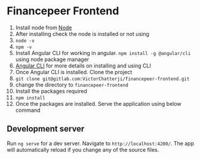 # Financepeer Frontend

1. Install node from [Node](https://nodejs.org/en/)
2. After installing check the node is installed or not using 
3. `node -v`
4. `npm -v`
5. Install Angular CLI for working in angular. `npm install -g @angular/cli` using node package manager
6. [Angular CLI](https://github.com/angular/angular-cli) for more details on installing and using CLI
7. Once Angular CLI is installed. Clone the project
8. `git clone git@gitlab.com:VictorChatterji/financepeer-frontend.git`
9. change the directory to `financepeer-frontend`
10. Install the packages required
11. `npm install`
12. Once the packages are installed. Serve the application using below command


## Development server

Run `ng serve` for a dev server. Navigate to `http://localhost:4200/`. The app will automatically reload if you change any of the source files.


